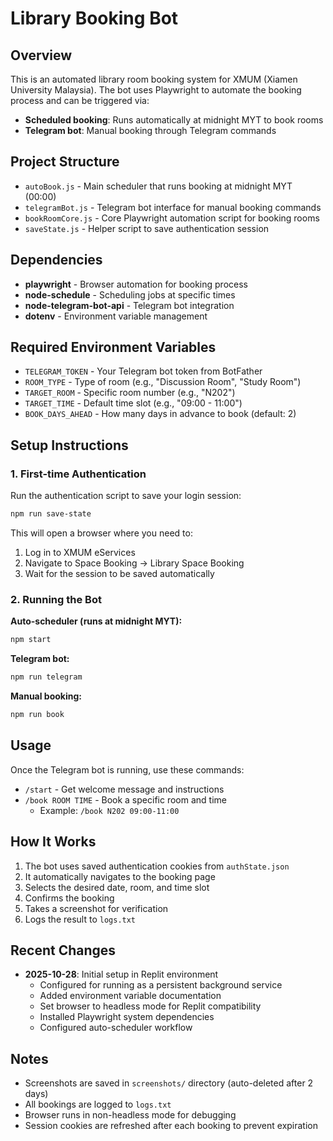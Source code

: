 # Library Booking Bot

## Overview
This is an automated library room booking system for XMUM (Xiamen University Malaysia). The bot uses Playwright to automate the booking process and can be triggered via:
- **Scheduled booking**: Runs automatically at midnight MYT to book rooms
- **Telegram bot**: Manual booking through Telegram commands

## Project Structure
- `autoBook.js` - Main scheduler that runs booking at midnight MYT (00:00)
- `telegramBot.js` - Telegram bot interface for manual booking commands
- `bookRoomCore.js` - Core Playwright automation script for booking rooms
- `saveState.js` - Helper script to save authentication session

## Dependencies
- **playwright** - Browser automation for booking process
- **node-schedule** - Scheduling jobs at specific times
- **node-telegram-bot-api** - Telegram bot integration
- **dotenv** - Environment variable management

## Required Environment Variables
- `TELEGRAM_TOKEN` - Your Telegram bot token from BotFather
- `ROOM_TYPE` - Type of room (e.g., "Discussion Room", "Study Room")
- `TARGET_ROOM` - Specific room number (e.g., "N202")
- `TARGET_TIME` - Default time slot (e.g., "09:00 - 11:00")
- `BOOK_DAYS_AHEAD` - How many days in advance to book (default: 2)

## Setup Instructions

### 1. First-time Authentication
Run the authentication script to save your login session:
```bash
npm run save-state
```
This will open a browser where you need to:
1. Log in to XMUM eServices
2. Navigate to Space Booking → Library Space Booking
3. Wait for the session to be saved automatically

### 2. Running the Bot

**Auto-scheduler (runs at midnight MYT):**
```bash
npm start
```

**Telegram bot:**
```bash
npm run telegram
```

**Manual booking:**
```bash
npm run book
```

## Usage
Once the Telegram bot is running, use these commands:
- `/start` - Get welcome message and instructions
- `/book ROOM TIME` - Book a specific room and time
  - Example: `/book N202 09:00-11:00`

## How It Works
1. The bot uses saved authentication cookies from `authState.json`
2. It automatically navigates to the booking page
3. Selects the desired date, room, and time slot
4. Confirms the booking
5. Takes a screenshot for verification
6. Logs the result to `logs.txt`

## Recent Changes
- **2025-10-28**: Initial setup in Replit environment
  - Configured for running as a persistent background service
  - Added environment variable documentation
  - Set browser to headless mode for Replit compatibility
  - Installed Playwright system dependencies
  - Configured auto-scheduler workflow

## Notes
- Screenshots are saved in `screenshots/` directory (auto-deleted after 2 days)
- All bookings are logged to `logs.txt`
- Browser runs in non-headless mode for debugging
- Session cookies are refreshed after each booking to prevent expiration
